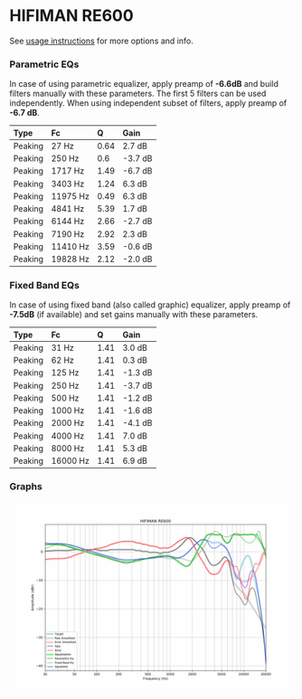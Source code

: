 # HIFIMAN RE600
See [usage instructions](https://github.com/jaakkopasanen/AutoEq#usage) for more options and info.

### Parametric EQs
In case of using parametric equalizer, apply preamp of **-6.6dB** and build filters manually
with these parameters. The first 5 filters can be used independently.
When using independent subset of filters, apply preamp of **-6.7 dB**.

| Type    | Fc       |    Q | Gain    |
|:--------|:---------|:-----|:--------|
| Peaking | 27 Hz    | 0.64 | 2.7 dB  |
| Peaking | 250 Hz   | 0.6  | -3.7 dB |
| Peaking | 1717 Hz  | 1.49 | -6.7 dB |
| Peaking | 3403 Hz  | 1.24 | 6.3 dB  |
| Peaking | 11975 Hz | 0.49 | 6.3 dB  |
| Peaking | 4841 Hz  | 5.39 | 1.7 dB  |
| Peaking | 6144 Hz  | 2.66 | -2.7 dB |
| Peaking | 7190 Hz  | 2.92 | 2.3 dB  |
| Peaking | 11410 Hz | 3.59 | -0.6 dB |
| Peaking | 19828 Hz | 2.12 | -2.0 dB |

### Fixed Band EQs
In case of using fixed band (also called graphic) equalizer, apply preamp of **-7.5dB**
(if available) and set gains manually with these parameters.

| Type    | Fc       |    Q | Gain    |
|:--------|:---------|:-----|:--------|
| Peaking | 31 Hz    | 1.41 | 3.0 dB  |
| Peaking | 62 Hz    | 1.41 | 0.3 dB  |
| Peaking | 125 Hz   | 1.41 | -1.3 dB |
| Peaking | 250 Hz   | 1.41 | -3.7 dB |
| Peaking | 500 Hz   | 1.41 | -1.2 dB |
| Peaking | 1000 Hz  | 1.41 | -1.6 dB |
| Peaking | 2000 Hz  | 1.41 | -4.1 dB |
| Peaking | 4000 Hz  | 1.41 | 7.0 dB  |
| Peaking | 8000 Hz  | 1.41 | 5.3 dB  |
| Peaking | 16000 Hz | 1.41 | 6.9 dB  |

### Graphs
![](./HIFIMAN%20RE600.png)